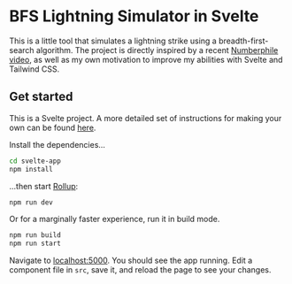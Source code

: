 # BFS Lightning Simulator in Svelte

This is a little tool that simulates a lightning strike using a breadth-first-search algorithm. The project is directly inspired by a recent [Numberphile video](https://www.youtube.com/watch?v=akZ8JJ4gGLs), as well as my own motivation to improve my abilities with Svelte and Tailwind CSS.

## Get started

This is a Svelte project. A more detailed set of instructions for making your own can be found [here](https://github.com/sveltejs/template).

Install the dependencies...

```bash
cd svelte-app
npm install
```

...then start [Rollup](https://rollupjs.org):

```bash
npm run dev
```

Or for a marginally faster experience, run it in build mode.

```bash
npm run build
npm run start
```

Navigate to [localhost:5000](http://localhost:5000). You should see the app running. Edit a component file in `src`, save it, and reload the page to see your changes.
